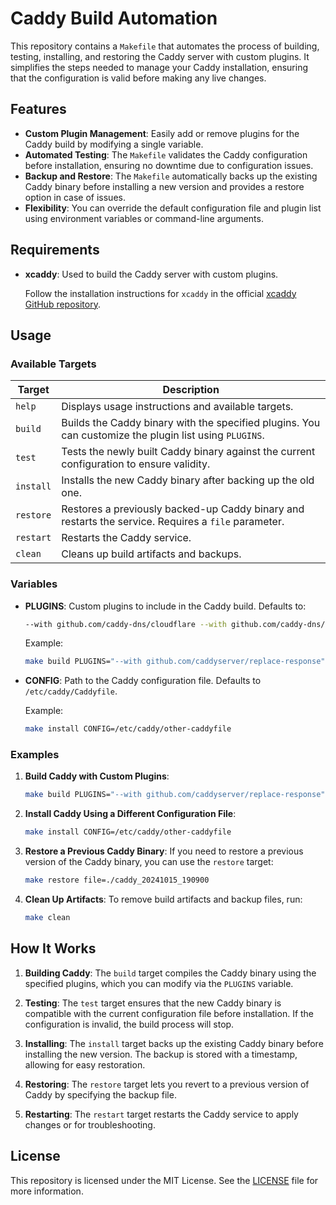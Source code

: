 # Caddy Build Automation

This repository contains a `Makefile` that automates the process of building, testing, installing, and restoring the Caddy server with custom plugins. It simplifies the steps needed to manage your Caddy installation, ensuring that the configuration is valid before making any live changes.

## Features

- **Custom Plugin Management**: Easily add or remove plugins for the Caddy build by modifying a single variable.
- **Automated Testing**: The `Makefile` validates the Caddy configuration before installation, ensuring no downtime due to configuration issues.
- **Backup and Restore**: The `Makefile` automatically backs up the existing Caddy binary before installing a new version and provides a restore option in case of issues.
- **Flexibility**: You can override the default configuration file and plugin list using environment variables or command-line arguments.

## Requirements

- **xcaddy**: Used to build the Caddy server with custom plugins.

  Follow the installation instructions for `xcaddy` in the official [xcaddy GitHub repository](https://github.com/caddyserver/xcaddy?tab=readme-ov-file#install).

## Usage

### Available Targets

| Target      | Description                                                                                          |
|-------------|------------------------------------------------------------------------------------------------------|
| `help`      | Displays usage instructions and available targets.                                                    |
| `build`     | Builds the Caddy binary with the specified plugins. You can customize the plugin list using `PLUGINS`.|
| `test`      | Tests the newly built Caddy binary against the current configuration to ensure validity.              |
| `install`   | Installs the new Caddy binary after backing up the old one.                                           |
| `restore`   | Restores a previously backed-up Caddy binary and restarts the service. Requires a `file` parameter.   |
| `restart`   | Restarts the Caddy service.                                                                           |
| `clean`     | Cleans up build artifacts and backups.                                                                |

### Variables

- **PLUGINS**: Custom plugins to include in the Caddy build. Defaults to:
  ```bash
  --with github.com/caddy-dns/cloudflare --with github.com/caddy-dns/route53 --with github.com/caddyserver/replace-response
  ```
  
  Example:
  ```bash
  make build PLUGINS="--with github.com/caddyserver/replace-response"
  ```

- **CONFIG**: Path to the Caddy configuration file. Defaults to `/etc/caddy/Caddyfile`.

  Example:
  ```bash
  make install CONFIG=/etc/caddy/other-caddyfile
  ```

### Examples

1. **Build Caddy with Custom Plugins**:
   ```bash
   make build PLUGINS="--with github.com/caddyserver/replace-response"
   ```

2. **Install Caddy Using a Different Configuration File**:
   ```bash
   make install CONFIG=/etc/caddy/other-caddyfile
   ```

3. **Restore a Previous Caddy Binary**:
   If you need to restore a previous version of the Caddy binary, you can use the `restore` target:

   ```bash
   make restore file=./caddy_20241015_190900
   ```

4. **Clean Up Artifacts**:
   To remove build artifacts and backup files, run:
   ```bash
   make clean
   ```

## How It Works

1. **Building Caddy**:
   The `build` target compiles the Caddy binary using the specified plugins, which you can modify via the `PLUGINS` variable.

2. **Testing**:
   The `test` target ensures that the new Caddy binary is compatible with the current configuration file before installation. If the configuration is invalid, the build process will stop.

3. **Installing**:
   The `install` target backs up the existing Caddy binary before installing the new version. The backup is stored with a timestamp, allowing for easy restoration.

4. **Restoring**:
   The `restore` target lets you revert to a previous version of Caddy by specifying the backup file.

5. **Restarting**:
   The `restart` target restarts the Caddy service to apply changes or for troubleshooting.

## License

This repository is licensed under the MIT License. See the [LICENSE](LICENSE) file for more information.

